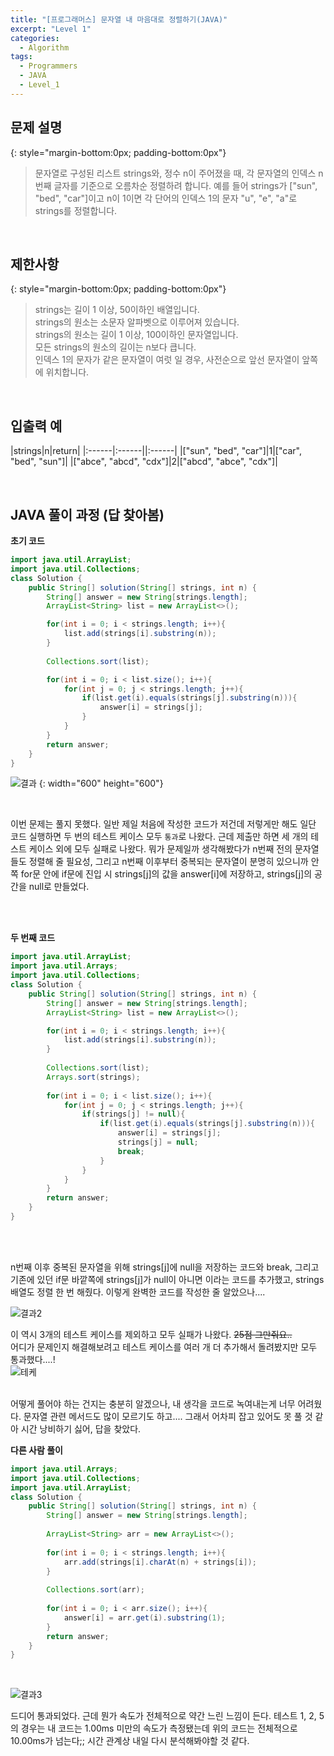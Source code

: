 ```yaml
---
title: "[프로그래머스] 문자열 내 마음대로 정렬하기(JAVA)"
excerpt: "Level 1"
categories: 
  - Algorithm
tags: 
  - Programmers
  - JAVA
  - Level_1
---
```


## 문제 설명
{: style="margin-bottom:0px; padding-bottom:0px"}

> 문자열로 구성된 리스트 strings와, 정수 n이 주어졌을 때, 각 문자열의 인덱스 n번째 글자를 기준으로 오름차순 정렬하려 합니다. 예를 들어 strings가 ["sun", "bed", "car"]이고 n이 1이면 각 단어의 인덱스 1의 문자 "u", "e", "a"로 strings를 정렬합니다.
<br>

## 제한사항
{: style="margin-bottom:0px; padding-bottom:0px"}
> strings는 길이 1 이상, 50이하인 배열입니다.<br>
strings의 원소는 소문자 알파벳으로 이루어져 있습니다.<br>
strings의 원소는 길이 1 이상, 100이하인 문자열입니다.<br>
모든 strings의 원소의 길이는 n보다 큽니다.<br>
인덱스 1의 문자가 같은 문자열이 여럿 일 경우, 사전순으로 앞선 문자열이 앞쪽에 위치합니다.
<br>

## 입출력 예

|strings|n|return|
|:------|:------||:------|
|["sun", "bed", "car"]|1|["car", "bed", "sun"]|
|["abce", "abcd", "cdx"]|2|["abcd", "abce", "cdx"]|


<br>

## JAVA 풀이 과정 (답 찾아봄)

**초기 코드** <br>

```java
import java.util.ArrayList;
import java.util.Collections;
class Solution {
    public String[] solution(String[] strings, int n) {
        String[] answer = new String[strings.length];
        ArrayList<String> list = new ArrayList<>();

        for(int i = 0; i < strings.length; i++){
            list.add(strings[i].substring(n));
        }
        
        Collections.sort(list);

        for(int i = 0; i < list.size(); i++){
            for(int j = 0; j < strings.length; j++){
                if(list.get(i).equals(strings[j].substring(n))){
                    answer[i] = strings[j];
                }
            }
        }
        return answer;
    }
}
```

![결과](https://user-images.githubusercontent.com/70805241/114868434-de4ae080-9e30-11eb-866d-ff1498acbc42.png)
{: width="600" height="600"}

<br>

이번 문제는 풀지 못했다. 일반 제일 처음에 작성한 코드가 저건데 저렇게만 해도 일단 코드 실행하면 두 번의 테스트 케이스 모두 `통과`로 나왔다. 근데 제출만 하면 세 개의 테스트 케이스 외에 모두 실패로 나왔다. 뭐가 문제일까 생각해봤다가 n번째 전의 문자열들도 정렬해 줄 필요성, 그리고 n번째 이후부터 중복되는 문자열이 분명히 있으니까 안쪽 for문 안에 if문에 진입 시 strings[j]의 값을 answer[i]에 저장하고, strings[j]의 공간을 null로 만들었다.


<br><br>

**두 번째 코드**

```java
import java.util.ArrayList;
import java.util.Arrays;
import java.util.Collections;
class Solution {
    public String[] solution(String[] strings, int n) {
        String[] answer = new String[strings.length];
        ArrayList<String> list = new ArrayList<>();

        for(int i = 0; i < strings.length; i++){
            list.add(strings[i].substring(n));
        }
        
        Collections.sort(list);
        Arrays.sort(strings);
        
        for(int i = 0; i < list.size(); i++){
            for(int j = 0; j < strings.length; j++){
                if(strings[j] != null){
                    if(list.get(i).equals(strings[j].substring(n))){
                        answer[i] = strings[j];
                        strings[j] = null;
                        break;
                    }
                }
            }
        }
        return answer;
    }
}
```

<br><br>

n번째 이후 중복된 문자열을 위해 strings[j]에 null을 저장하는 코드와 break, 그리고 기존에 있던 if문 바깥쪽에 strings[j]가 null이 아니면 이라는 코드를 추가했고, strings 배열도 정렬 한 번 해줬다. 이렇게 완벽한 코드를 작성한 줄 알았으나.... <br>

![결과2](https://user-images.githubusercontent.com/70805241/115000528-ced5a100-9edd-11eb-9937-3aa352cecd24.png)

이 역시 3개의 테스트 케이스를 제외하고 모두 실패가 나왔다. ~~25점 그만줘요..~~ <br> 어디가 문제인지 해결해보려고 테스트 케이스를 여러 개 더 추가해서 돌려봤지만 모두 통과했다....! <br>
![테케](https://user-images.githubusercontent.com/70805241/115011397-8ae89900-9ee9-11eb-9d5c-c0a3af03b369.png)

<br> 어떻게 풀어야 하는 건지는 충분히 알겠으나, 내 생각을 코드로 녹여내는게 너무 어려웠다. 문자열 관련 메서드도 많이 모르기도 하고.... 그래서 어차피 잡고 있어도 못 풀 것 같아 시간 낭비하기 싫어, 답을 찾았다. <br>




**다른 사람 풀이** <br>
```java
import java.util.Arrays;
import java.util.Collections;
import java.util.ArrayList;
class Solution {
    public String[] solution(String[] strings, int n) {
        String[] answer = new String[strings.length];
        
        ArrayList<String> arr = new ArrayList<>();
        
        for(int i = 0; i < strings.length; i++){
            arr.add(strings[i].charAt(n) + strings[i]);
        }
        
        Collections.sort(arr);
        
        for(int i = 0; i < arr.size(); i++){
            answer[i] = arr.get(i).substring(1);
        }
        return answer;
    }
}
```

<br>

![결과3](https://user-images.githubusercontent.com/70805241/115013310-d308bb00-9eeb-11eb-8c5f-043a32894bcf.png)

드디어 통과되었다. 근데 뭔가 속도가 전체적으로 약간 느린 느낌이 든다. 테스트 1, 2, 5의 경우는 내 코드는 1.00ms 미만의 속도가 측정됐는데 위의 코드는 전체적으로 10.00ms가 넘는다;; 시간 관계상 내일 다시 분석해봐야할 것 같다.